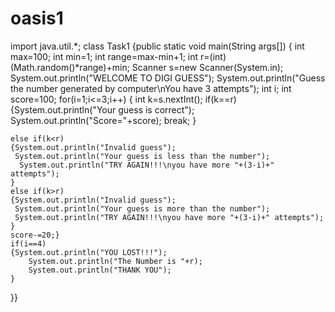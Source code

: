 # oasis1
import java.util.*;
class Task1
{public static void main(String args[])
	{ int max=100;
	int min=1;
	int range=max-min+1;
    int r=(int)(Math.random()*range)+min;
	Scanner s=new Scanner(System.in);
	System.out.println("WELCOME TO DIGI GUESS");
	System.out.println("Guess the number generated by computer\nYou have 3 attempts");
	int i;
	int score=100;
	for(i=1;i<=3;i++)
	{
	int k=s.nextInt();
	if(k==r)
		{System.out.println("Your guess is correct");
	     System.out.println("Score="+score);
		 break;
		}
	
	else if(k<r)
	{System.out.println("Invalid guess");
     System.out.println("Your guess is less than the number");
	  System.out.println("TRY AGAIN!!!\nyou have more "+(3-i)+" attempts");
	}	
	else if(k>r)
	{System.out.println("Invalid guess");
     System.out.println("Your guess is more than the number");
	 System.out.println("TRY AGAIN!!!\nyou have more "+(3-i)+" attempts");
	}
	score-=20;}
	if(i==4)
	{System.out.println("YOU LOST!!!");
		System.out.println("The Number is "+r);
		System.out.println("THANK YOU");
	}
}}

